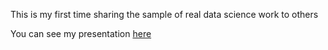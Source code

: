 This is my first time sharing the sample of real data science work to others

You can see my presentation [here](https://www.canva.com/design/DAEuZtz5V68/LjP-uf-LgfUpJ3S534uI4Q/view?utm_content=DAEuZtz5V68&utm_campaign=designshare&utm_medium=link&utm_source=sharebutton#7)